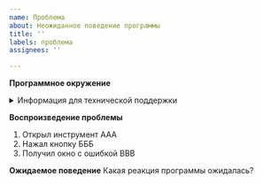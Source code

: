 ```yaml
---
name: Проблема
about: Неожиданное поведение программы
title: ''
labels: проблема
assignees: ''

---
```


**Программное окружение**

<details>  

<summary>Информация для технической поддержки</summary>  

Получить эту информацию можно по кнопке "Информация для технической поддержки"
в окне "О подсистеме" http://devtool1c.ucoz.ru/forum/2-2-1
</details>

**Воспроизведение проблемы**
1. Открыл инструмент ААА
2. Нажал кнопку БББ
3. Получил окно с ошибкой ВВВ

**Ожидаемое поведение**
Какая реакция программы ожидалась?
